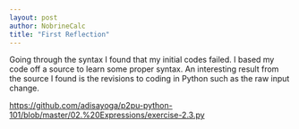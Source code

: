 ```yaml
---
layout: post
author: NobrineCalc
title: "First Reflection"
---
```

Going through the syntax I found that my initial codes failed. I based my code off a source to learn some proper syntax. An interesting result from the source I found is the revisions to coding in Python such as the raw input change.

https://github.com/adisayoga/p2pu-python-101/blob/master/02.%20Expressions/exercise-2.3.py

